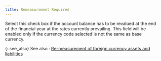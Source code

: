 ```yaml
---
title: Remeasurement Required
---
```



Select this check box if the account balance has to be revalued at the  end of the financial year at the rates currently prevailing. This field  will be enabled only if the currency code selected is not the same as  base currency.


{:.see_also}
See also
: [Re-measurement  of foreign currency assets and liabilities](JavaScript:RelatedTopics1.Click())

